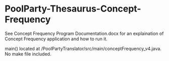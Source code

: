 # PoolParty-Thesaurus-Concept-Frequency

See Concept Frequency Program Documentation.docx for an explaination of Concept Frequency application and how to run it.

main() located at /PoolPartyTranslator/src/main/conceptFrequency_v4.java.  No make file included.
